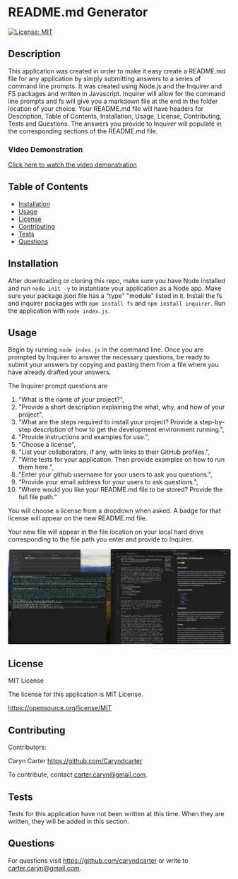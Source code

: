 # README.md Generator
[![License: MIT](https://img.shields.io/badge/License-MIT-yellow.svg)](https://opensource.org/licenses/MIT)

## Description

This application was created in order to make it easy create a README.md file for any application by simply submitting answers to a series of command line prompts.  It was created using Node.js and the Inquirer and FS packages and written in Javascript.  Inquirer will allow for the command line prompts and fs will give you a markdown file at the end in the folder location of your choice.  Your README.md file will have headers for Description, Table of Contents, Installation, Usage, License, Contributing, Tests and Questions.  The answers you provide to Inquirer will populate in the corresponding sections of the README.md file. 

### Video Demonstration
[Click here to watch the video demonstration](https://youtu.be/s93dcGQD4F4)

## Table of Contents
- [Installation](#installation)
- [Usage](#usage)
- [License](#license)
- [Contributing](#contributing)
- [Tests](#tests)
- [Questions](#questions)

## Installation

After downloading or cloning this repo, make sure you have Node installed and run ``node init -y`` to instantiate your application as a Node app.  Make sure your package.json file has a "type" "module" listed in it.  Install the fs and inquirer packages with ``npm install fs`` and ``npm install inquirer``.  Run the application with ``node index.js``.  

## Usage

Begin by running ``node index.js`` in the command line. Once you are prompted by Inquirer to answer the necessary questions, be ready to submit your answers by copying and pasting them from a file where you have already drafted your answers. 

 The Inquirer prompt questions are 
 1. "What is the name of your project?", 
 2. "Provide a short description explaining the what, why, and how of your project", 
 3. "What are the steps required to install your project? Provide a step-by-step description of how to get the development environment running.",
 4. "Provide instructions and examples for use.", 
 5. "Choose a license", 
 6. "List your collaborators, if any, with links to their GitHub profiles.", 
 7. "Write tests for your application. Then provide examples on how to run them here.",
 8. "Enter your github username for your users to ask you questions.", 
 9. "Provide your email address for your users to ask questions.", 
 10. "Where would you like your README.md file to be stored? Provide the full file path."  
 
 You will choose a license from a dropdown when asked.  A badge for that license will appear on the new README.md file.  
 
 Your new file will appear in the file location on your local hard drive corresponding to the file path you enter and provide to Inquirer.  

![Demo](./dev/assets/readme-generator-screenshot.png)


## License

MIT License

The license for this application is MIT License.

https://opensource.org/license/MIT

## Contributing

Contributors: 

Caryn Carter https://github.com/Caryndcarter 

To contribute, contact carter.caryn@gmail.com.

## Tests

Tests for this application have not been written at this time.  When they are written, they will be added in this section.  


## Questions

For questions visit https://github.com/caryndcarter or write to carter.caryn@gmail.com.

